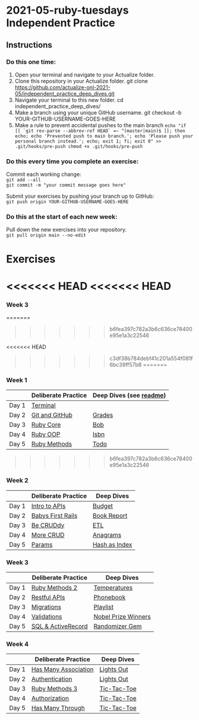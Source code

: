 # 2021-05-ruby-tuesdays Independent Practice

## Instructions
### Do this one time:
1. Open your terminal and navigate to your Actualize folder.
2. Clone this repository in your Actualize folder.
  git clone https://github.com/actualize-onl-2021-05/independent_practice_deep_dives.git
3. Navigate your terminal to this new folder.
  cd independent_practice_deep_dives/
4. Make a branch using your unique GitHub username.
  git checkout -b YOUR-GITHUB-USERNAME-GOES-HERE
5. Make a rule to prevent accidental pushes to the main branch
```echo "if [[ `git rev-parse --abbrev-ref HEAD` =~ ^(master|main)$ ]]; then echo; echo 'Prevented push to main branch.'; echo 'Please push your personal branch instead.'; echo; exit 1; fi; exit 0" >> .git/hooks/pre-push
chmod +x .git/hooks/pre-push```



### Do this every time you complete an exercise:

Commit each working change:  
`git add --all`  
`git commit -m "your commit message goes here"`

Submit your exercises by pushing your branch up to GitHub:  
`git push origin YOUR-GITHUB-USERNAME-GOES-HERE`

### Do this at the start of each new week:

Pull down the new exercises into your repository.  
`git pull origin main --no-edit`




# Exercises


<<<<<<< HEAD
<<<<<<< HEAD
=======
### Week 3
=======
>>>>>>> b6fea397c782a3b6c636ce78400e95e1a3c22546




<<<<<<< HEAD
>>>>>>> c3df38b784debf41c201a554f081f6bc39ff57b8
=======
### Week 1

|       | Deliberate Practice       | Deep Dives (see [readme](DEEPDIVES_README.md)) |
| ----- | ------------------------------------ | -------------------------------------------------------- |
| Day 1 | [Terminal](w01/terminal)             |                                                          |
| Day 2 | [Git and GitHub](w01/git_and_github) | [Grades](w01/grades)                                     |
| Day 3 | [Ruby Core](w01/ruby_core)           | [Bob](w01/bob)                                           |
| Day 4 | [Ruby OOP](w01/ruby_oop)             | [Isbn](w01/isbn)                                         |
| Day 5 | [Ruby Methods](w01/ruby_methods)     | [Todo](w01/todo)                                         |


>>>>>>> b6fea397c782a3b6c636ce78400e95e1a3c22546
### Week 2

|       | Deliberate Practice             | Deep Dives  |
| ----- | ------------------------------------------ | -------------------------------------------------------- |
| Day 1 | [Intro to APIs](w02/intro_to_apis)         | [Budget](w02/budget)                                     |
| Day 2 | [Babys First Rails](w02/babys_first_rails) | [Book Report](w02/book_report)                           |
| Day 3 | [Be CRUDdy](w02/be_cruddy)                 | [ETL](w02/etl)                                           |
| Day 4 | [More CRUD](w02/more_crud)                 | [Anagrams](w02/anagrams)                                 |
| Day 5 | [Params](w02/params)                       | [Hash as Index](w02/hash_as_index)                       |



### Week 3

|       | Deliberate Practice                | Deep Dives |
| ----- | ---------------------------------------------- | -------------------------------------------------------- |
| Day 1 | [Ruby Methods 2](w03/ruby_methods_2)           | [Temperatures](w03/temperatures)                         |
| Day 2 | [Restful APIs](w03/restful_apis)               | [Phonebook](w03/phonebook)                               |
| Day 3 | [Migrations](w03/migrations)                   | [Playlist](w03/playlist)                                 |
| Day 4 | [Validations](w03/validations)                 | [Nobel Prize Winners](w03/nobel_prize_winners)           |
| Day 5 | [SQL & ActiveRecord](w03/sql_and_activerecord) | [Randomizer Gem](w03/randomizer_gem)                     |



### Week 4

|       | Deliberate Practice                | Deep Dives  |
| ----- | ---------------------------------------------- | -------------------------------------------------------- |
| Day 1 | [Has Many Association](w04/has_many)           | [Lights Out](w04/lights_out)                         |
| Day 2 | [Authentication](w04/authentication)               | [Lights Out](w04/lights_out)                               |
| Day 3 | [Ruby Methods 3](w04/ruby_methods_3)                   | [Tic-Tac-Toe](w04/tic_tac_toe)                                 |
| Day 4 | [Authorization](w04/authorization)                 | [Tic-Tac-Toe](w04/tic_tac_toe)           |
| Day 5 | [Has Many Through](w04/has_many_through) | [Tic-Tac-Toe](w04/tic_tac_toe)                     |

